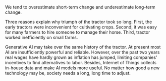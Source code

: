 We tend to overestimate short-term change and underestimate long-term change.

Three reasons explain why triumph of the tractor took so long. First, the early tractors were inconvenient for cultivating crops. Second, it was easy for many farmers to hire someone to manage their horse. Third, tractor worked inefficiently on small farms.

Generative AI may take over the same history of the tractor. At present most AI are insufficiently powerful and reliable. However, over the past two years real wages have hardly grown as inflation has jumped, limiting companies’ incentives to find alternatives to labor. Besides, Internet of Things collects in-house data and make AI models more useful. No matter how good a new technology may be, society needs a long, long time to adjust.